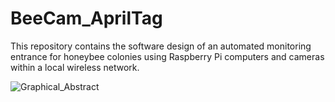 # BeeCam_AprilTag

This repository contains the software design of an automated monitoring entrance for honeybee colonies using Raspberry Pi computers and cameras within a local wireless network.

![Graphical_Abstract](https://github.com/user-attachments/assets/7376aae0-6edf-4d00-b27e-cd3c00f49c19)
